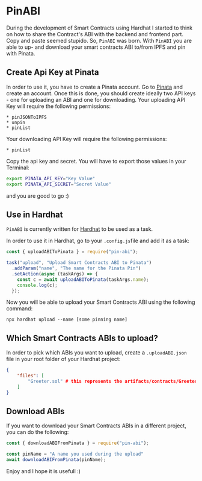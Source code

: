 # PinABI

During the development of Smart Contracts using Hardhat I started to think on how to share the Contract's ABI with the backend and frontend part. Copy and paste seemed stupido.
So, `PinABI` was born. With `PinABI` you are able to up- and download your smart contracts ABI to/from IPFS and pin with Pinata.

## Create Api Key at Pinata
In order to use it, you have to create a Pinata account. Go to [Pinata](https://pinata.cloud) and create an account. 
Once this is done, you should create ideally two API keys - one for uploading an ABI and one for downloading.
Your uploading API Key will require the following permissions:

    * pinJSONToIPFS
    * unpin
    * pinList

Your downloading API Key will require the following permissions:

    * pinList

Copy the api key and secret. You will have to export those values in your Terminal:
````bash
export PINATA_API_KEY="Key Value" 
export PINATA_API_SECRET="Secret Value"
````
and you are good to go :)

## Use in Hardhat
`PinABI` is currently written for [Hardhat](https://https://hardhat.org/) to be used as a task.

In order to use it in Hardhat, go to your `.config.js`file and add it as a task:

```javascript
const { uploadABIToPinata } = require("pin-abi");

task("upload", "Upload Smart Contracts ABI to Pinata")
  .addParam("name", "The name for the Pinata Pin")
  .setAction(async (taskArgs) => {
    const c = await uploadABIToPinata(taskArgs.name);
    console.log(c);
  });
```
Now you will be able to upload your Smart Contracts ABI using the following command:
```
npx hardhat upload --name [some pinning name]
```

## Which Smart Contracts ABIs to upload?

In order to pick which ABIs you want to upload, create a `.uploadABI.json` file in your root folder of your Hardhat project:
```json
{
    "files": [
        "Greeter.sol" # this represents the artifacts/contracts/Greeter.sol/ directory structure
    ]
}
```

## Download ABIs
If you want to download your Smart Contracts ABIs in a different project, you can do the following:
```javascript
const { downloadABIFromPinata } = require("pin-abi");

const pinName = "A name you used during the upload"
await downloadABIFromPinata(pinName);
```
Enjoy and I hope it is usefull :)
